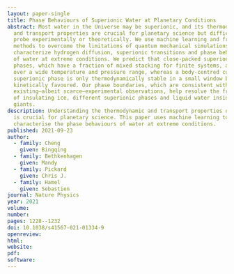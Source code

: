 ```yaml
---
layout: paper-single
title: Phase Behaviours of Superionic Water at Planetary Conditions
abstract: Most water in the Universe may be superionic, and its thermodynamic
  and transport properties are crucial for planetary science but difficult to
  probe experimentally or theoretically. We use machine learning and free-energy
  methods to overcome the limitations of quantum mechanical simulations and
  characterize hydrogen diffusion, superionic transitions and phase behaviours
  of water at extreme conditions. We predict that close-packed superionic
  phases, which have a fraction of mixed stacking for finite systems, are stable
  over a wide temperature and pressure range, whereas a body-centred cubic
  superionic phase is only thermodynamically stable in a small window but is
  kinetically favoured. Our phase boundaries, which are consistent with
  existing—albeit scarce—experimental observations, help resolve the fractions
  of insulating ice, different superionic phases and liquid water inside ice
  giants.
description: Understanding the thermodynamic and transport properties of water
  is crucial for planetary science. This paper uses machine learning to
  characterise the phase behaviours of water at extreme conditions.
published: 2021-09-23
author:
  - family: Cheng
    given: Bingqing
  - family: Bethkenhagen
    given: Mandy
  - family: Pickard
    given: Chris J.
  - family: Hamel
    given: Sebastien
journal: Nature Physics
year: 2021
volume:
number:
pages: 1228--1232
doi: 10.1038/s41567-021-01334-9
openreview:
html:
website:
pdf:
software:
---
```


